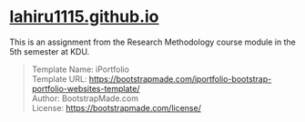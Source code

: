 # [lahiru1115.github.io](https://lahiru1115.github.io/)

This is an assignment from the Research Methodology course module in the 5th semester at KDU.

> Template Name: iPortfolio <br>
Template URL: https://bootstrapmade.com/iportfolio-bootstrap-portfolio-websites-template/ <br>
Author: BootstrapMade.com <br>
License: https://bootstrapmade.com/license/ <br>
